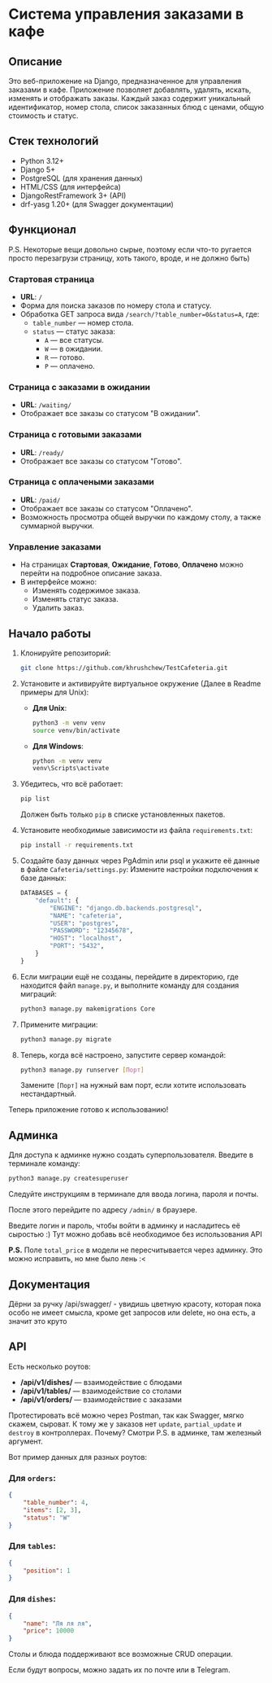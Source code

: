 # Система управления заказами в кафе

## Описание
Это веб-приложение на Django, предназначенное для управления заказами в кафе. Приложение позволяет добавлять, удалять, искать, изменять и отображать заказы. Каждый заказ содержит уникальный идентификатор, номер стола, список заказанных блюд с ценами, общую стоимость и статус.

## Стек технологий
- Python 3.12+
- Django 5+
- PostgreSQL (для хранения данных)
- HTML/CSS (для интерфейса)
- DjangoRestFramework 3+ (API)
- drf-yasg 1.20+ (для Swagger документации)

## Функционал
P.S. Некоторые вещи довольно сырые, поэтому если что-то ругается просто перезагрузи страницу, хоть такого, вроде, и не должно быть)

### Стартовая страница
- **URL**: `/`
- Форма для поиска заказов по номеру стола и статусу.
- Обработка GET запроса вида `/search/?table_number=0&status=A`, где:
  - `table_number` — номер стола.
  - `status` — статус заказа: 
    - `A` — все статусы.
    - `W` — в ожидании.
    - `R` — готово.
    - `P` — оплачено.

### Страница с заказами в ожидании
- **URL**: `/waiting/`
- Отображает все заказы со статусом "В ожидании".

### Страница с готовыми заказами
- **URL**: `/ready/`
- Отображает все заказы со статусом "Готово".

### Страница с оплачеными заказами
- **URL**: `/paid/`
- Отображает все заказы со статусом "Оплачено".
- Возможность просмотра общей выручки по каждому столу, а также суммарной выручки.

### Управление заказами
- На страницах **Стартовая**, **Ожидание**, **Готово**, **Оплачено** можно перейти на подробное описание заказа.
- В интерфейсе можно:
  - Изменять содержимое заказа.
  - Изменять статус заказа.
  - Удалить заказ.

## Начало работы

1. Клонируйте репозиторий:
   ```bash
   git clone https://github.com/khrushchew/TestCafeteria.git
   ```

2. Установите и активируйте виртуальное окружение (Далее в Readme примеры для Unix):
   - **Для Unix**:
     ```bash
     python3 -m venv venv
     source venv/bin/activate
     ```
   - **Для Windows**:
     ```bash
     python -m venv venv
     venv\Scripts\activate
     ```

3. Убедитесь, что всё работает:
   ```bash
   pip list
   ```
   Должен быть только `pip` в списке установленных пакетов.

4. Установите необходимые зависимости из файла `requirements.txt`:
   ```bash
   pip install -r requirements.txt
   ```

5. Создайте базу данных через PgAdmin или psql и укажите её данные в файле `Cafeteria/settings.py`:
   Измените настройки подключения к базе данных:
   ```python
   DATABASES = {
       "default": {
           "ENGINE": "django.db.backends.postgresql",
           "NAME": "cafeteria",
           "USER": "postgres",
           "PASSWORD": "12345678",
           "HOST": "localhost",
           "PORT": "5432",
       }
   }
   ```

6. Если миграции ещё не созданы, перейдите в директорию, где находится файл `manage.py`, и выполните команду для создания миграций:
   ```bash
   python3 manage.py makemigrations Core
   ```

7. Примените миграции:
   ```bash
   python3 manage.py migrate
   ```

8. Теперь, когда всё настроено, запустите сервер командой:
   ```bash
   python3 manage.py runserver [Порт]
   ```
   Замените `[Порт]` на нужный вам порт, если хотите использовать нестандартный.

Теперь приложение готово к использованию!

## Админка

Для доступа к админке нужно создать суперпользователя. Введите в терминале команду:
```bash
python3 manage.py createsuperuser
```

Следуйте инструкциям в терминале для ввода логина, пароля и почты.

После этого перейдите по адресу `/admin/` в браузере.

Введите логин и пароль, чтобы войти в админку и насладитесь её сыростью :) 
Тут можно добавь всё необходимое без использования API

**P.S.** Поле `total_price` в модели не пересчитывается через админку. Это можно исправить, но мне было лень :<

## Документация

Дёрни за ручку /api/swagger/ - увидишь цветную красоту, которая пока особо не имеет смысла, кроме get запросов или delete, но она есть, а значит это круто

## API

Есть несколько роутов:

- **/api/v1/dishes/** — взаимодействие с блюдами
- **/api/v1/tables/** — взаимодействие со столами
- **/api/v1/orders/** — взаимодействие с заказами

Протестировать всё можно через Postman, так как Swagger, мягко скажем, сыроват. К тому же у заказов нет `update`, `partial_update` и `destroy` в контроллерах. Почему? Смотри P.S. в админке, там железный аргумент.

Вот пример данных для разных роутов:

### Для `orders`:
```json
{
    "table_number": 4,
    "items": [2, 3],
    "status": "W"
}
```

### Для `tables`:
```json
{
    "position": 1
}
```

### Для `dishes`:
```json
{
    "name": "Ля ля ля",
    "price": 10000
}
```

Столы и блюда поддерживают все возможные CRUD операции.

Если будут вопросы, можно задать их по почте или в Telegram.
